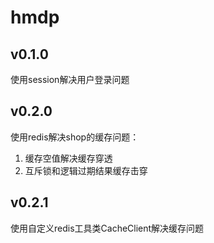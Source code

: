 # hmdp

## v0.1.0 
使用session解决用户登录问题

## v0.2.0
使用redis解决shop的缓存问题：
  1. 缓存空值解决缓存穿透
  2. 互斥锁和逻辑过期结果缓存击穿

## v0.2.1
使用自定义redis工具类CacheClient解决缓存问题
